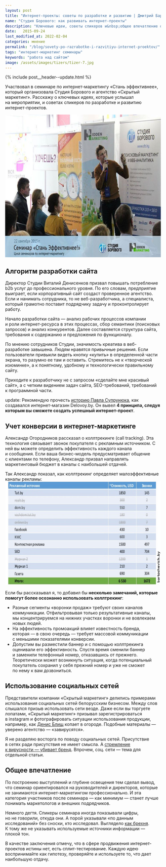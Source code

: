 ```yaml
---
layout: post
title: "Интернет-проекты: советы по разработке и развитию | Дмитрий Бартошевич"
name: "Студия Борового: как развивать интернет-проекты"
description: "Ключевые идеи, советы спикеров и&nbsp;общее впечатление от&nbsp;семинара по&nbsp;интернет-маркетингу «Стань эффективнее» Студии Борового и&nbsp;«Скрытого маркетинга»."
date:   2015-09-24
last_modified_at: 2022-02-04
categories: мнение
permalink: "/blog/sovety-po-razrabotke-i-razvitiyu-internet-proektov/"
tags: "интернет-маркетинг семинары"
keywords: "работа над сайтом"
image: /assets/images/tizers/tizer-7.jpg
---
```


{% include post__header--update.html %}

<p>Участвовал в&nbsp;семинаре по&nbsp;интернет-маркетингу «Стань эффективнее», который организовала Студия Борового и&nbsp;агентство «Скрытый маркетинг». Расскажу о&nbsp;ключевых идеях, которые услышал на&nbsp;мероприятии, и&nbsp;советах спикеров по&nbsp;разработке и&nbsp;развитию интернет-проектов.</p> 

<div class="max-width-text" itemprop="image" itemscope itemtype="http://schema.org/ImageObject">
<link itemprop="url" href="/assets/images/blog/sovety-po-razrabotke/sb1.jpg" />
<picture>
                <source srcset="/assets/images/blog/sovety-po-razrabotke/sb1.avif" type="image/avif">
                 <source srcset="/assets/images/blog/sovety-po-razrabotke/sb1.webp" type="image/webp">               
               <img class="image" src="/assets/images/blog/sovety-po-razrabotke/sb1.jpg" alt="приглашение на семинар Студии Борового" width="695" height="462"  itemprop="contentUrl"/>
    </picture>
</div>


<section class="row-gap--m max-width-text">
<h2 class="section__title h1 bold">Алгоритм разработки сайта</h2>

<p>Директор Студии Виталий Денисенков призвал повышать потребление b2b услуг до&nbsp;профессионального уровня. По&nbsp;его словам, предприятие выиграет, если корпоративный сайт создаст проверенное агентство. Если и&nbsp;нанимать сотрудника, то&nbsp;не&nbsp;веб-разработчика, а&nbsp;специалиста, который грамотно поставит подрядчику задачу и&nbsp;проконтролирует работу.</p>

<p>Начало разработки сайта&nbsp;— анализ рабочих процессов компании и&nbsp;роли интернет-ресурса в&nbsp;этих процессах, сбор семантики (поисковых запросов) и&nbsp;анализ конкурентов. Далее составляется структура сайта, требования к&nbsp;содержанию и&nbsp;предложения по&nbsp;функционалу.</p>

<p>По&nbsp;мнению сотрудников Студии, значимость креатива в&nbsp;веб-разработке завышена. Людям нравятся привычные решения. Если пользователи привыкли видеть кнопку «купить» в&nbsp;определенной части экрана, то&nbsp;разумно ее&nbsp;там и&nbsp;оставить. Стремитесь не&nbsp;к&nbsp;«творческой изюминке», а&nbsp;к&nbsp;понятному, удобному и&nbsp;технологически правильному сайту.</p>

<p>Приходите к&nbsp;разработчику не&nbsp;с&nbsp;запросом &laquo;сделайте мне красивый сайт&raquo;, а&nbsp;с&nbsp;четким видением задач сайта, SEO-требований, требований к&nbsp;программной части.</p>



<p><span class="bold">update:</span> Рекомендую прочесть <a class="link" href="/opyt/delovoy/">историю Павла Супрунюка</a>, как создавался интернет-магазин Delovoy.by. Он&nbsp;вывел <strong>4&nbsp;принципа, следуя которым вы&nbsp;сможете создать успешный интернет-проект</strong>.  </p>

</section>

<section class="row-gap--m max-width-text">
<h2 class="section__title h1 bold">Учет конверсии в&nbsp;интернет-маркетинге</h2>
<p>Александр Огородников рассказал о&nbsp;коллтрекинге (call tracking). Эта технология связывает звонок покупателя с&nbsp;рекламным источником. С ней вы&nbsp;можете определить эффективность каждого канала и&nbsp;сообщения. Если ваша бизнес-модель предусматривает общение с&nbsp;клиентами по&nbsp;телефону, Александр призвал направлять маркетинговый бюджет в&nbsp;каналы с&nbsp;наибольшей отдачей.</p>

<div class="figure" itemprop="image" itemscope itemtype="http://schema.org/ImageObject">
<link itemprop="url" href="/assets/images/blog/sovety-po-razrabotke/sb2.jpg" />
<div class="figcaption">
Так Александр показал, как коллтрекинг определяет малоэффективные каналы рекламы:
</div>
<picture>
                <source srcset="/assets/images/blog/sovety-po-razrabotke/sb2.avif" type="image/avif">
                 <source srcset="/assets/images/blog/sovety-po-razrabotke/sb2.webp" type="image/webp">               
               <img  class="image" loading="lazy" decoding="async" src="/assets/images/blog/sovety-po-razrabotke/sb2.jpg" alt="таблица со стоимостью и количеством звонков в рекламных каналах" width="695" height="334"   itemprop="contentUrl"/>
    </picture>
</div>


<p>Если&nbsp;бы рассказывал&nbsp;я, то&nbsp;добавил&nbsp;бы <strong>несколько замечаний, которые помогут более осознанно использовать коллтрекинг</strong>:</p>
<ul class="addictive-spacing">
<li class="list-li">Разные сегменты &laquo;воронки продаж&raquo; требуют своих каналов коммуникации. Отфильтровывая только результативные каналы, мы&nbsp;концентрируемся на&nbsp;нижних участках воронки и&nbsp;не&nbsp;вовлекаем новых людей. </li>
<li class="list-li">На&nbsp;эффективность промоакций влияет известность бренда, которая&nbsp;&mdash; в&nbsp;свою очередь&nbsp;&mdash; требует массовой коммуникации с&nbsp;меньшими показателями конверсии.  </li>
<li class="list-li">Допустим вы&nbsp;разместили баннер и&nbsp;с&nbsp;помощью коллтрекинга оценивали его эффективность. Спустя время сменили баннер и&nbsp;заменили телефонный номер, отказавшись от&nbsp;прежнего. Теоретически может возникнуть ситуация, когда потенциальный покупатель сохранил у&nbsp;себя прежний номер и&nbsp;уже не&nbsp;сможет по&nbsp;нему к&nbsp;вам дозвониться. </li>

</ul>
</section>



<section class="row-gap--m">
<h2 class="section__title h1 bold">Использование социальных сетей</h2>
<p>Представители компании «Скрытый маркетинг» делились примерами использования социальных сетей белорусским бизнесом. Между слов слышался призыв использовать сети везде. Даже если вы&nbsp;торгуете лопатами, «Скрытый маркетинг» призывал зарегистрироваться в&nbsp;instagram и&nbsp;фотографировать ситуации использования продукции, например, как <a class="link" href="https://blisch.by/" >Денис Блищ</a> копает в&nbsp;огороде. Подобные материалы&nbsp;&mdash; уверено агентство&nbsp;&mdash; &laquo;завирусятся&raquo;.</p>


<p>Я&nbsp;не&nbsp;разделяю восторга по&nbsp;поводу социальных сетей. Присутствие в&nbsp;сетях ради присутствия не&nbsp;имеет смысла. А&nbsp;<a class="link" href="/mnenie/razvitie-brenda/">стремление к&nbsp;вирусности&nbsp;&mdash; убивает бренд</a>. Впрочем, соц. сети&nbsp;&mdash; тема для отдельной статьи.
</p>
</section>

<section class="row-gap--m">
<h2 class="section__title h1 bold">Общее впечатление</h2>
<p>По&nbsp;построению выступлений и&nbsp;глубине освещения тем сделал вывод, что семинар ориентировался на&nbsp;руководителей и&nbsp;директоров, которые не&nbsp;занимаются интернет-маркетингом профессионально. И&nbsp;эта категория участников после семинара&nbsp;— как минимум&nbsp;— станет лучше понимать маркетологов и&nbsp;внешних подрядчиков.</p>
<p>Немного дегтя. Спикеры семинара иногда показывали цифры, но&nbsp;не&nbsp;говорили, откуда они. А&nbsp;порой указывали «по&nbsp;данным исследований» без сноски, кто исследовал. Выглядело <a class="link" href="/mnenie/otlichie-marketologa-ot-brexuna/"><span class="noperenos">как брехня</span></a>. К&nbsp;тому&nbsp;же не&nbsp;указывать используемые источники информации&nbsp;— плохой тон.</p>
<p>В&nbsp;качестве заключения отмечу, что в&nbsp;сфере продвижения интернет-проектов истины нет, есть сплит-тестирование. Каждую идею воспринимайте как гипотезу, проверяйте и&nbsp;используете&nbsp;то, что дает наибольшую отдачу.</p>
</section>